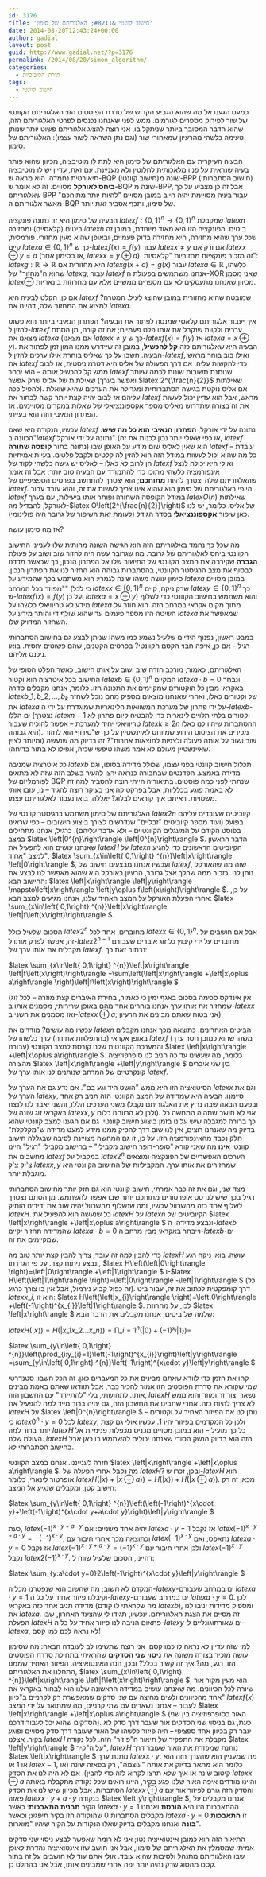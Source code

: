 ```yaml
---
id: 3176
title: 'חישוב קוונטי &#8211; האלגוריתם של סימון'
date: 2014-08-20T12:43:24+00:00
author: gadial
layout: post
guid: http://www.gadial.net/?p=3176
permalink: /2014/08/20/simon_algorithm/
categories:
  - תורת הסיבוכיות
tags:
  - חישוב קוונטי
---
```

כמעט הגענו אל מה שהוא הגביע הקדוש של סדרת הפוסטים הזו: האלגוריתם הקוונטי של שור לפירוק מספרים לגורמים. ממש לפני שאנחנו נכנסים לפרטי האלגוריתם הזה, שהוא הדבר המסובך ביותר שניתקל בו, אני רוצה להציג אלגוריתם פשוט יותר שנותן טעימה כלשהי מהרעיון שמאחורי שור (וגם נתן השראה לשור עצמו): האלגוריתם של סימון.

הבעיה העיקרית עם האלגוריתם של סימון היא לתת לו מוטיבציה, מכיוון שהוא פותר בעיה שנראית על פניו מלאכותית לחלוטין ולא מעניינת. עם זאת, עדיין יש לו מוטיבציה תיאורטית נחמדה: הוא מראה ש-BQP (חישוב קוונטי)שונה מ-BPP (חישוב הסתברותי) **ביחס לאורקל** מסויים. זה לא אומר ש-BQP שונה מ-BPP, אבל זה כן מצביע על כך שאלגוריתם BPP עבור בעיה מסויימת יהיה חייב במובן מסויים "להיות יותר מתוחכם" מאשר אלגוריתם ה-BQP של סימון, ותכף אסביר זאת יותר.

הבעיה של סימון היא זו: נתונה פונקציה $latex f:\left\{ 0,1\right\} ^{n}\to\left\{ 0,1\right\} ^{n}$ שמקבלת $latex n$ ביטים (קלאסיים) ומחזירה $latex n$ ביטים. הפונקציה הזו היא מאוד מיוחדת, במובן זה שכל ערך שהיא מחזירה, היא מחזירה בדוק פעמיים, ובאופן שהוא מעין מחזורי. פורמלית, קיים $latex a\in\left\{ 0,1\right\} ^{n}$ כך ש-$latex f\left(x\right)=f\left(y\right)$ עבור $latex x\ne y$ אם ורק אם $latex  x\oplus y=a$ (או בסימון אחר, $latex x=y\oplus a$). זה מזכיר פונקציות מחזוריות "קלאסיות": $latex g:\mathbb{R}\to\mathbb{R}$ היא מחזורית אם $latex g\left(x+a\right)=g\left(x\right)$ עבור $latex a\in\mathbb{R}$ כלשהו, שהוא ה"מחזור" של $latex g$; עבור $latex f$ אנחנו משתמשים בפעולת ה-XOR שאני מסמן $latex \oplus$ מכיוון שאנחנו מתעסקים לא עם מספרים ממשיים אלא עם מחרוזות בינאריות.

אם כן, הקלט לבעיה היא $latex f$ שמובטח שהיא מחזורית במובן שהוצג לעיל. המטרה? למצוא את המחזור שלה, דהיינו את $latex a$.

איך יעבוד אלגוריתם קלאסי שמנסה לפתור את הבעיה? הפתרון הנאיבי ביותר הוא פשוט להזין ל-$latex f$ ערכים ולקוות שנקבל את אותו פלט פעמיים; אם זה קורה, מן הסתם מצאנו את $latex a$ (אם מצאנו $latex x\ne y$ כך ש-$latex f\left(x\right)=f\left(y\right)$ אז $latex a=x\oplus y$). הבעיה היא שאלגוריתם כזה **קל להכשיל**, במובן זה שיידרש ממנו המון זמן לפתור את הבעיה. חשבו על כך שאליס בוחרת אילו ערכים להזין ל-$latex f$, ואילו בוב בוחר מראש את $latex f$ כדי להקשות עליה. אם דרך הפעולה של אליס היא דטרמיניסטית, אז לבוב ממש קל להכשיל אותה &#8211; הוא יבחר $latex f$ שנותנת תשובות שונות לכמה שיותר שאילתות של אליס שרק אפשר (ואפשר בערך $latex 2^{\frac{n}{2}}$ שאילתות להפיל ככה). אם אליס נוקטת בגישה הסתברותית ומגרילה את הערכים שהיא שואלת עליהם אז לבוב יהיה קצת יותר קשה לבחור את $latex f$ מראש, אבל הוא עדיין יכול לעשות את זה בצורה שתדרוש מאליס מספר אקספוננציאלי של שאלות במקרים מסויימים. אז הפתרון הנאיבי הזה הוא בעייתי.

עכשיו, הנקודה היא שאם $latex f$ נתונה על ידי אורקל, **הפתרון הנאיבי הוא כל מה שיש**. הכוונה ב"$latex f$ נתונה על ידי אורקל" (או כפי שאולי יותר נכון לכנות את זה, $latex f$ נתונה בתור **קופסה שחורה**) הוא שאין לאליס שום מידע על האופן שבו $latex f$ עובדת &#8211; כל מה שהיא יכול לעשות במודל הזה הוא להזין לה קלטים ולקבל פלטים. בעיות אמיתיות הן לרוב לא כאלו &#8211; לאליס יש גישה כלשהי לקוד של $latex f$ ואולי היא יכולה לנצל אינפורמציה כלשהי מתוכו כדי להתמודד עם הבעיה טוב יותר; אבל זה אומר שהאלגוריתם שלה יצטרך להיות **מתוחכם**; הוא יצטרך להתחשב בפרטים הספציפיים של $latex f$. היופי באלגוריתם של סימון הוא שהוא אינו צריך לעשות את זה, והוא עובד עבור $latex f$ במודל הקופסה השחורה ופותר אותו ביעילות, עם בערך $latex O\left(n\right)$ שאילתות לאורקל, להבדיל מה-$latex O\left(2^{\frac{n}{2}}\right)$ של אליס. כלומר, יש לנו כאן שיפור **אקספוננציאלי** בסדר הגודל (לעומת זאת השיפור של גרובר היה פולינומי).

אז מה סימון עושה?

מה שכל כך נחמד באלגוריתם הזה הוא הגישה השונה מהותית שלו לענייני החישוב הקוונטי ביחס לאלגוריתם של גרובר. מה שגרובר עשה היה לחזור שוב ושוב על פעולת **הגברה** שקירבה את המצב הקוונטי של החישוב שלו אל הפתרון הנכון, כך שכאשר מדדנו לבסוף את מצב הרגיסטר הקוונטי, בהסתברות גבוהה הוא החזיר לנו את הפתרון הנכון. סימון עושה משהו שונה לגמרי: הוא משתמש בכך שהמידע על $latex a$ במובן מסויים "מפוזר בכל המרחב" (כי לכל $latex x\in\left\{ 0,1\right\} ^{n}$ שרק ניקח, קיים $latex y\in\left\{ 0,1\right\} ^{n}$ כך ש-$latex f\left(x\right)=f\left(y\right)$ ועל כן $latex a=x\oplus y$) והוא משתמש בחישוב הקוונטי כדי לשלוף מידע לא טריוויאלי כלשהו על $latex a$ מתוך מקום אקראי במרחב הזה. הוא חוזר על השיטה הזו מספר פעמים עד שהוא שולף די והותר מידע על $latex a$ שמאפשר את השחזור המדויק שלו.

במבט ראשון, נפנוף הידיים שלעיל נשמע כמו משהו שניתן לבצע גם בחישוב הסתברותי רגיל &#8211; אם כן, איפה חבוי הקסם הקוונטי? בפרטים הקטנים, שהם פשוטים יחסית. בואו ניכנס אליהם.

האלגוריתם, כאמור, מורכב חזרה שוב ושוב על אותו חישוב, כאשר הפלט הסופי של החישוב בכל איטרציה הוא וקטור $latex b\in\left\{ 0,1\right\} ^{n}$ המקיים $latex a\cdot b=0$ ונבחר באקראי מבין כל הוקטורים שמקיימים את התכונה הזו. כלומר, אנחנו מקבלים סדרה $latex b\_{1},b\_{2},\dots,b_{k}$ של וקטורים כאלו, ואחרי שאנחנו מוצאים מספיק מהם נוכל לשחזר את $latex a$ על ידי פתרון של מערכת המשוואות הלינאריות שמוגדרת על ידי ה-$latex b$-ים הללו (נצטרך $latex n-1$ וקטורים בלתי תלויים לינארית כדי להבטיח קיום פתרון לא טריוויאלי יחיד למערכת &#8211; אפשר להוכיח שעבור $latex k\ge2n$ ההסתברות שיהיו לנו כאלו היא גבוהה). מכירים את הציטוט הידוע שמיוחס לאיינשטיין על כך ש"טירוף הוא לחזור שוב ושוב על אותה פעולה ולצפות לתוצאות אחרות"? זה בדיוק מה שנעשה (ומיותר לציין שאיינשטיין מעולם לא אמר משהו טיפשי שכזה, אפילו לא בתור בדיחה).

כל איטרציה שמניבה $latex b$ תכלול חישוב קוונטי בפני עצמו, שכולל מדידה בסופו, וגם מדידה באמצע. הפדנטים שבחבורה כנראה ירצו להעיר בשלב הזה שזה לא מתאים לפורמליזם של BQP שנתתי לפני כמה פוסטים. בתיאוריה הייתי רוצה להסביר למה זה לא באמת פוגע בכלליות, אבל בפרקטיקה אני בעיקר רוצה להגיד &#8211; נו, עזבו אותי משטויות. ראיתם איך קוראים לבלוג? יאללה, בואו נעבור לאלגוריתם עצמו.

האלגוריתם של סימון משתמש ברגיסטר קוונטי של $latex 2n$ קיוביטים שעובדים עליהם בפועל (ועוד מספר קיוביטים "זבליים" שנדרשים לצורך ביצוע חישובים &#8211; כפי שראינו בפוסט הקודם על המעגלים הקוונטיים &#8211; ולא אדבר עליהם). כרגיל, אנחנו מתחילים במצב $latex \left|0^{n}\right\rangle \left|0^{n}\right\rangle $. הדבר הראשון שאנחנו עושים הוא להפעיל את $latex H$ על $latex n$ הקיוביטים הראשונים כדי להגיע למצב "אחיד", $latex \sum\_{x\in\left\{ 0,1\right\} ^{n}}\left|x\right\rangle \left|0\right\rangle $, ועכשיו אנחנו מבצעים חישוב של $latex f$, שזה מה שהאורקל נותן לנו. כזכור ממה שהלך אצל גרובר, הרעיון באורקל הוא שהוא מאפשר לנו לבצע את החישוב הבא: $latex \left|x\right\rangle \left|y\right\rangle \mapsto\left|x\right\rangle \left|y\oplus f\left(x\right)\right\rangle $. על כן, אחרי הפעלת האורקל על המצב האחיד שלנו, אנחנו מגיעים למצב הבא: $latex \sum\_{x\in\left\{ 0,1\right\} ^{n}}\left|x\right\rangle \left|f\left(x\right)\right\rangle $.

הסכום שלעיל כולל $latex 2^{n}$ מחוברים, אחד לכל $latex x\in\left\{ 0,1\right\} ^{n}$. אבל אם חושבים על זה, אפשר לפרק אותו ל-$latex 2^{n-1}$ מחוברים על ידי קיבוץ כל זוג איברים שעבורם מקבלים את אותו ערך של $latex f$. נכתוב זאת כך:

$latex \sum_{x\in\left\{ 0,1\right\} ^{n}}\left|x\right\rangle \left|f\left(x\right)\right\rangle =\sum\left(\left|x\right\rangle +\left|x\oplus a\right\rangle \right)\left|f\left(x\right)\right\rangle $

(אין אינדקס סכימה בסכום באגף ימין כי כאמור, בחירת האיברים קצת מוזרה &#8211; לכל זוג שמחזיר את אותו ערך אנחנו בוחרים אחד מהם באופן שרירותי, מסמנים אותו ב-$latex x$ ואז מסמנים את השני ב-$latex x\oplus a$; אני בטוח שאתם מבינים את הרעיון).

עכשיו מה עושים? מודדים את $latex n$ הביטים האחרונים. כתוצאה מכך אנחנו מקבלים באופן אקראי (בהתפלגות אחידה) ערך כלשהו של $latex f$ (משהו שהוא כמובן חסר ערך עבורנו) והמערכת הקוונטית שלנו קורסת למצב הקוונטי $latex \left|x\right\rangle +\left|x\oplus a\right\rangle $. כלומר, מה שעשינו עד כה הניב לנו סופרפוזיציה מהצורה $latex \left|x\right\rangle +\left|y\right\rangle $ בין שני איברים קונקרטיים של המרחב שנותנים לנו אותו ערך של $latex f$.

הסיטואציה הזו היא ממש "הושט היד וגע בם". אם נדע גם את הערך של $latex x$ וגם את הערך של $latex y$, סיימנו. הבעיה היא שמדידה של המצב הקוונטי הזה תניב רק אחד משני הערכים הללו, והשני יאבד לנו לנצח (ובפעם הבאה שבה נריץ את האלגוריתם נקבל באקראי זוג שונה של $latex x,y$ ולכן לא הרווחנו כלום). אני לא חושב שתהיה המחשה כל כך ברורה למגבלה שיש עלינו בזמן ביצוע חישוב קוונטי: גם אם הגענו למצב קוונטי שהוא בדיוק מה שאנחנו רוצים, אין לנו שום דרך להפיק ממנו מידע למעט מדידה ש"מקלקלת" חלק נכבד מהאינפורמציה הזו. על כן, זו גם המחשה מצויינת לסיבה שבגללה חישוב קוונטי **אינו** מה שאני קורא "סופר-דופר חישוב מקבילי" &#8211; בחישוב מקבילי "רגיל" היינו מחשבים את $latex f$ במקביל על $latex 2^{n}$ הערכים האפשריים של הפונקציה ומוצאים צ'יק צ'ק $latex x,y$ שמחזירים את אותו ערך. המקביליות של החישוב הקוונטי היא מוגבלת יותר.

מצד שני, וגם את זה כבר אמרתי, חישוב קוונטי הוא גם חזק יותר מחישוב הסתברותי רגיל בכך שיש לנו סט אופרטורים מתוחכם יותר שבו אפשר להשתמש. מן הסתם נצטרך לשלוף אחד כזה מהשרוול עכשיו, ומה שנשלוף מהשרוול יהיה שוב את ידידינו הותיק $latex H$. כל שנעשה הוא להפעיל את $latex H$ על $latex n$ הקיוביטים של $latex \left|x\right\rangle +\left|x\oplus a\right\rangle $ ונבצע מדידה. ה-$latex b$ שהמדידה תחזיר יקיים $latex a\cdot b=0$ וייבחר באקראי מבין מרחב ה-$latex b$-ים שמקיימים את זה.

כדי להבין למה זה עובד, צריך להבין קצת יותר טוב מה $latex H$ עושה. בואו ניקח רגע ונבצע ניתוח קצר. על פי הגדרתו, $latex H\left(\left|0\right\rangle \right)=\left|0\right\rangle +\left|1\right\rangle $ ו-$latex H\left(\left|1\right\rangle \right)=\left|0\right\rangle -\left|1\right\rangle $ (כל זה כפול קבוע נירמול, אבל אין בו צורך כרגע). דרך קומפקטית לכתוב את זה, עבור ביט $latex x\_{i}$, היא זו: $latex H\left(\left|x\_{i}\right\rangle \right)=\left|0\right\rangle +\left(-1\right)^{x_{i}}\left|1\right\rangle $. לכן, על מחרוזת $latex \left|x\right\rangle $ שלמה של ביטים, אנחנו מקבלים את הדבר הבא:

$latex H\left(\left|x\right\rangle \right)=H\left(\left|x\_{1}x\_{2}\dots x\_{n}\right\rangle \right)=\prod\_{i=1}^{n}\left(\left|0\right\rangle +\left(-1\right)^{x_{i}}\left|1\right\rangle \right)=$

$latex \sum\_{y\in\left\{ 0,1\right\} ^{n}}\left(\prod\_{i:y\_{i}=1}\left(-1\right)^{x\_{i}}\right)\left|y\right\rangle =\sum_{y\in\left\{ 0,1\right\} ^{n}}\left(-1\right)^{x\cdot y}\left|y\right\rangle $

קחו את הזמן כדי לוודא שאתם מבינים את כל המעברים כאן. זה הכל חשבון סטנדרטי שמי שקורא את סדרת הפוסטים הזו אמור להכיר כבר, אבל תוודאו שאתם באמת מבינים אותו. לתחושתי, בלי "להתיידד" עם החשבון הזה, $latex H$ נשאר יצור זר ומוזר והוא ממש לא צריך להיות כזה. אחרי שתבינו את החשבון הזה, גם יהיה ברור מייד למה להפעיל את $latex H$ על $latex \left|0^{n}\right\rangle $ נותן לנו את הפיזור האחיד על וקטורים &#8211; כי $latex 0^{n}\cdot y=0$ לכל $latex y$, ולכן כל המקדמים בפיזור יהיו 1. עכשיו אולי גם קצת יותר ברור למה $latex H$ כל כך מועיל &#8211; הוא במובן מסויים מכניס מכפלות פנימיות אל העולם שלנו. $latex H$ הזה הוא בדיוק הנשק הסודי שאנחנו יכולים להשתמש בו כאן אבל בחישוב הסתברותי לא.

חזרה לענייננו. אנחנו במצב הקוונטי $latex \left|x\right\rangle +\left|x\oplus a\right\rangle $. מה נקבל אחרי הפעלה של $latex H$? ובכן, זכרו ש-$latex H$ הוא אופרטור לינארי, כלומר $latex H\left(\left|x\right\rangle +\left|x\oplus a\right\rangle \right)=H\left(\left|x\right\rangle \right)+H\left(\left|x\oplus a\right\rangle \right)$. מכאן זה רק חישוב קטן, ומקבלים שנגיע אל המצב:

$latex \sum_{y\in\left\{ 0,1\right\} ^{n}}\left(\left(-1\right)^{x\cdot y}+\left(-1\right)^{x\cdot y+a\cdot y}\right)\left|y\right\rangle $

כעת, $latex \left(-1\right)^{x\cdot y+a\cdot y}$ יהיה אחד משניים: אם $latex a\cdot y=1$ אז נקבל $latex \left(-1\right)^{x\cdot y+a\cdot y}=-\left(-1\right)^{x\cdot y}$, וכתוצאה מכך אחרי חיבור עם $latex \left(-1\right)^{x\cdot y}$ נתאפס; ואם $latex a\cdot y=0$ אז נקבל $latex \left(-1\right)^{x\cdot y+a\cdot y}=\left(-1\right)^{x\cdot y}$ ולכן אחרי חיבור עם $latex \left(-1\right)^{x\cdot y}$ נקבל $latex 2\left(-1\right)^{x\cdot y}$. דהיינו, הסכום שלעיל שווה ל:

$latex \sum_{y:a\cdot y=0}2\left(-1\right)^{x\cdot y}\left|y\right\rangle $

המקדם לא חשוב; מה שחשוב הוא שנפטרנו מכל ה-$latex y$-ים במרחב שעבורם $latex a\cdot y=1$ וקיבלנו פיזור אחיד על כל ה-$latex y$-ים במרחב שעבורם $latex a\cdot y=0$. לכן מדידה תניב אחד כזה באקראי (מה שקראתי לו קודם $latex b$), ומספיק מדידות יניבו לנו את $latex a$. זה מסיים את הצגת האלגוריתם. עכשיו, תגידו לי שהצעד האחרון, שבו הפעלת $latex H$ פתאום הניבה לנו פיזור אחיד על כל ה-$latex y$-ים שאורתוגונליים ל-$latex a$, לא נראה לכם כמו קסם!

למי שזה עדיין לא נראה לו כמו קסם, אני רוצה שתשימו לב לעובדה הבאה: מה שסימון עושה מזכיר בצורה משונה את **ניסוי שני הסדקים** שהראיתי בתחילת סדרת הפוסטים הזו. רגע, מה? איך זה קשור בכלל? ובכן, הנה האינטואיציה. הפיזור האחיד שממנו התחלנו את האלגוריתם, $latex \sum_{x\in\left\{ 0,1\right\} ^{n}}\left|x\right\rangle \left|f\left(x\right)\right\rangle $, הוא מעין מקור אור שיורה לכל הכיוונים. מה שאנחנו עושים במדידה הראשונה שלנו הוא לבחור באקראי את אחד מהכיוונים ולשים מחיצה עם שני סדקים שמאפשרת רק לקרניים ב"כיוון" $latex f\left(x\right)$ לעבור &#8211; אנחנו נשארים עם שתי קרניים, מה שמתואר על ידי המצב $latex \left|x\right\rangle +\left|x\oplus a\right\rangle $ (האור בסופרפוזיציה בין שני הסדקים שהוא יכל לעבור דרכם). כעת, גם בניסוי שני הסדקים אור שעבר דרך סדק לא עבר רק בכיוון אחד ספציפי &#8211; היה פיזור כלשהו של האור שעובר דרך סדק מסויים ופוגע בקיר. אצלנו $latex H$ מקבלת את התפקיד של תיאור ה"פיזור" הזה. לכל נקודה $latex \left|y\right\rangle $ על ה"קיר", $latex H$ נותנת שמפזרת את האור שעובר דרך $latex \left|x\right\rangle $ נותנת ערך $latex x\cdot y$. מה שמעניין הוא שהערך הזה הוא או 1 או $latex -1$, כלומר הוא מתאר בדיוק את אותה "עוצמה", רק בפאזה שונה (או קיטוב שונה או איך שלא תרצו לקרוא לזה כדי להבין). אם לא היה לנו את הסדק $latex x\oplus a$ והיינו מודדים איפה האור שלנו פגע בקיר, היינו רואים שכל נקודה מתקבלת באותה הסתברות. אבל מכיוון שיש לנו את הסדק $latex x\oplus a$ והסדק הזה גורם לפיזור אור עם פאזה $latex x\cdot y+a\cdot y$ בנקודה $latex \left|y\right\rangle $, אנחנו מקבלים על הקיר **תבנית התאבכות**: כאשר $latex a\cdot y=1$ ההתאבכות הזו היא **הורסת** ואנחנו מקבלים הסתברות 0 שהנקודה הזו בקיר תיפגע; וכאשר $latex a\cdot y=0$ זו **התאבכות בונה** ואנחנו מקבלים בדיוק שאלו הנקודות על הקיר שיהיו "מוארות".

התיאור הזה הוא כמובן אינטואיציה נטו; אני לא רומה שאפשר לבצע ניסוי שני סדקים אמיתי שמסמלץ את האלגוריתם של סימון, אבל אני חושב שזו אינטואיציה נהדרת לאופן שבו האלגוריתם מתנהל ולסיבות שהוא עובד. אולי אתם עוד לא חושבים על זה בתור קסם מהסוג שרק נהיה יותר יפה אחרי שמבינים אותו, אבל אני בהחלט כן.